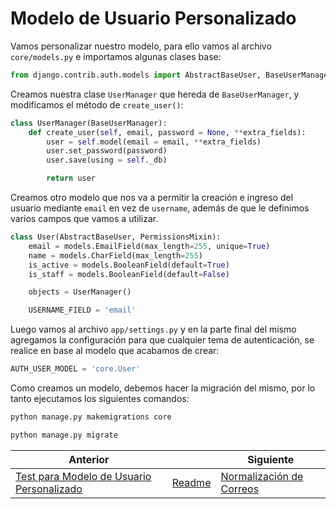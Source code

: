 # Modelo de Usuario Personalizado

Vamos personalizar nuestro modelo, para ello vamos al archivo `core/models.py` e importamos algunas clases base:

```py
from django.contrib.auth.models import AbstractBaseUser, BaseUserManager, PermissionsMixin
```

Creamos nuestra clase `UserManager` que hereda de `BaseUserManager`, y modificamos el método de `create_user()`:

```py
class UserManager(BaseUserManager):
    def create_user(self, email, password = None, **extra_fields):
        user = self.model(email = email, **extra_fields)
        user.set_password(password)
        user.save(using = self._db)

        return user
```

Creamos otro modelo que nos va a permitir la creación e ingreso del usuario mediante `email` en vez de `username`, además de que le definimos varios campos que vamos a utilizar.

```py
class User(AbstractBaseUser, PermissionsMixin):
    email = models.EmailField(max_length=255, unique=True)
    name = models.CharField(max_length=255)
    is_active = models.BooleanField(default=True)
    is_staff = models.BooleanField(default=False)

    objects = UserManager()

    USERNAME_FIELD = 'email'
```

Luego vamos al archivo `app/settings.py` y en la parte final del mismo agregamos la configuración para que cualquier tema de autenticación, se realice en base al modelo que acabamos de crear:

```py
AUTH_USER_MODEL = 'core.User'
```

Como creamos un modelo, debemos hacer la migración del mismo, por lo tanto ejecutamos los siguientes comandos:

```txt
python manage.py makemigrations core
```

```txt
python manage.py migrate
```

| Anterior |                           | Siguiente                                  |
| -------- | ------------------------- | ------------------------------------------ |
| [Test para Modelo de Usuario Personalizado](03_Test_Modelo_Usuario_Personalizado.md) | [Readme](../../README.md) | [Normalización de Correos](05_Normalizacion_Correos.md) |
